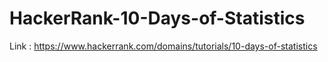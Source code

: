 # HackerRank-10-Days-of-Statistics

Link : https://www.hackerrank.com/domains/tutorials/10-days-of-statistics
